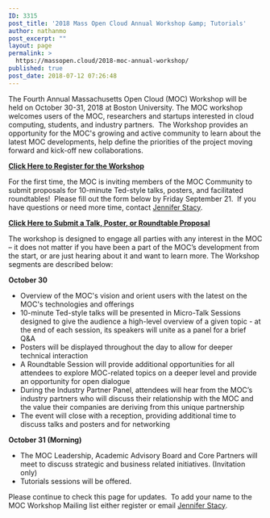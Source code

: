 ```yaml
---
ID: 3315
post_title: '2018 Mass Open Cloud Annual Workshop &amp; Tutorials'
author: nathanmo
post_excerpt: ""
layout: page
permalink: >
  https://massopen.cloud/2018-moc-annual-workshop/
published: true
post_date: 2018-07-12 07:26:48
---
```

<p class="entry-header">The Fourth Annual Massachusetts Open Cloud (MOC) Workshop will be held on October 30-31, 2018 at Boston University. The MOC workshop welcomes users of the MOC, researchers and startups interested in cloud computing, students, and industry partners.  The Workshop provides an opportunity for the MOC's growing and active community to learn about the latest MOC developments, help define the priorities of the project moving forward and kick-off new collaborations.</p>
<span style="color: #0000ff"><strong><a href="https://goo.gl/forms/Odoo53AIpieStTBx2">Click Here to Register for the Workshop</a></strong></span>

For the first time, the MOC is inviting members of the MOC Community to submit proposals for 10-minute Ted-style talks, posters, and facilitated roundtables!  Please fill out the form below by Friday September 21.  If you have questions or need more time, contact <a href="jstacy@bu.edu">Jennifer Stacy</a>.

<span style="color: #0000ff"><strong><a href="https://goo.gl/forms/6i2yoFQDaE7OiNmz1">Click Here to Submit a Talk, Poster, or Roundtable Proposal</a></strong></span>

<span style="font-weight: 400">The workshop is designed to engage all parties with any interest in the MOC – it does not matter if you have been a part of the MOC’s development from the start, or are just hearing about it and want to learn more. The Workshop segments are described below:</span>

<b>October 30</b>
<ul>
 	<li style="font-weight: 400"><span style="font-weight: 400">Overview of the MOC's vision and orient users with the latest on the MOC's technologies and offerings</span></li>
 	<li style="font-weight: 400"><span style="font-weight: 400">10-minute Ted-style talks will be presented in Micro-Talk Sessions designed to give the audience a high-level overview of a given topic - at the end of each session, its speakers will unite as a panel for a brief Q&amp;A</span></li>
 	<li style="font-weight: 400"><span style="font-weight: 400">Posters will be displayed throughout the day to allow for deeper technical interaction</span></li>
 	<li style="font-weight: 400"><span style="font-weight: 400">A Roundtable Session will provide additional opportunities for all attendees to explore MOC-related topics on a deeper level and provide an opportunity for open dialogue</span></li>
 	<li style="font-weight: 400"><span style="font-weight: 400">During the Industry Partner Panel, attendees will hear from the MOC’s industry partners who will discuss their relationship with the MOC and the value their companies are deriving from this unique partnership</span></li>
 	<li style="font-weight: 400"><span style="font-weight: 400">The event will close with a reception, providing additional time to discuss talks and posters and for networking</span></li>
</ul>
<b>October 31 (Morning)</b>
<ul>
 	<li style="font-weight: 400"><span style="font-weight: 400">The MOC Leadership, Academic Advisory Board and Core Partners will meet to discuss strategic and business related initiatives. (Invitation only)</span></li>
 	<li style="font-weight: 400"><span style="font-weight: 400">Tutorials sessions will be offered.</span></li>
</ul>
Please continue to check this page for updates.  To add your name to the MOC Workshop Mailing list either register or email <a href="jstacy@bu.edu">Jennifer Stacy</a>.